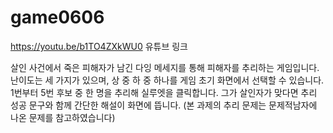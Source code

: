 # game0606
https://youtu.be/b1TO4ZXkWU0 유튜브 링크

살인 사건에서 죽은 피해자가 남긴 다잉 메세지를 통해 피해자를 추리하는 게임입니다.
난이도는 세 가지가 있으며, 상 중 하 중 하나를 게임 초기 화면에서 선택할 수 있습니다.
1번부터 5번 후보 중 한 명을 추리해 실루엣을 클릭합니다.
그가 살인자가 맞다면 추리 성공 문구와 함께 간단한 해설이 화면에 뜹니다.
(본 과제의 추리 문제는 문제적남자에 나온 문제를 참고하였습니다)
